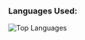 <!-- ## Hi there 👋 -->

<!--
**MehtabAlamKhan/MehtabAlamKhan** is a ✨ _special_ ✨ repository because its `README.md` (this file) appears on your GitHub profile.

Here are some ideas to get you started:

- 🔭 I’m currently working on ...
- 🌱 I’m currently learning ...
- 👯 I’m looking to collaborate on ...
- 🤔 I’m looking for help with ...
- 💬 Ask me about ...
- 📫 How to reach me: ...
- ⚡ Fun fact: ...
-->

### Languages Used:
![Top Languages](https://github-readme-stats.vercel.app/api/top-langs/?username=MehtabAlamKhan&layout=compact&langs_count=10&hide=html,css&theme=dark&bg_color=000000)

